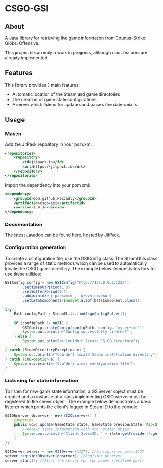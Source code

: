 # CSGO-GSI
## About
A Java library for retrieving live game information from Counter-Strike: Global Offensive.

This project is currently a work in progress, although most features are already implemented.

## Features
This library provides 3 main features:
- Automatic location of the Steam and game directories
- The creation of game state configurations
- A server which listens for updates and parses the state details

## Usage
### Maven
Add the JitPack repository in your pom.xml:
```xml
<repositories>
    <repository>
        <id>jitpack.io</id>
        <url>https://jitpack.io</url>
    </repository>
</repositories>
```
Import the dependency into your pom.xml:
```xml
<dependency>
    <groupId>com.github.koczadly</groupId>
    <artifactId>csgo-gsi</artifactId>
    <version>1.0.1</version>
</dependency>
```

### Documentation
The latest Javadoc can be found [here, hosted by JitPack](https://javadoc.jitpack.io/com/github/koczadly/csgo-gsi/latest/javadoc/).

### Configuration generation
To create a configuration file, use the GSIConfig class. The SteamUtils class provides a range of static methods
which can be used to automatically locate the CSGO game directory. The example below demonstrates how to use
these utilities:

```java
GSIConfig config = new GSIConfig("http://127.0.0.1:1337")
        .setTimeoutPeriod(1.0)
        .setBufferPeriod(0.5)
        .addAuthToken("password", "Q79v5tcxVQ8u")
        .setDataComponents(EnumSet.allOf(DataComponent.class));

try {
    Path configPath = SteamUtils.findCsgoConfigFolder();
    
    if (configPath != null) {
        GSIConfig.createConfig(configPath, config, "myservice");
        System.out.println("Config successfully created!");
    } else {
        System.out.println("Couldn't locate CS:GO directory");
    }
} catch (SteamDirectoryException e) {
    System.out.println("Couldn't locate Steam installation directory");
} catch (IOException e) {
    System.out.println("Couldn't write configuration file");
}
```

### Listening for state information
To listen for new game state information, a GSIServer object must be created and an instance of a class
implementing GSIObserver must be registered to the server object. The example below demonstrates a basic
listener which prints the client's logged in Steam ID to the console.
```java
GSIObserver observer = new GSIObserver() {
    @Override
    public void update(GameState state, GameState previousState, Map<String, String> authTokens, InetAddress address) {
        //Access state information with the 'state' object...
        System.out.println("Client SteamID: " + state.getProvider().getClientSteamId());
    }
};

GSIServer server = new GSIServer(1337); //Configure on port 1337
server.registerObserver(observer); //Register observer
server.start(); //Start the server (on the above specified port)
```